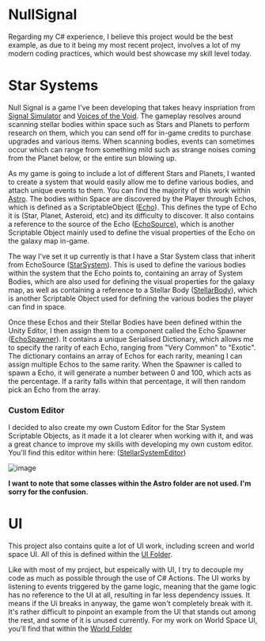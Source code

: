 # NullSignal
Regarding my C# experience, I believe this project would be the best example, as due to it being my most recent project, involves a lot of my modern coding practices, which would best showcase my skill level today.

# Star Systems
Null Signal is a game I've been developing that takes heavy inspriation from [Signal Simulator](https://store.steampowered.com/app/839310/Signal_Simulator/) and [Voices of the Void](https://mrdrnose.itch.io/votv). The gameplay resolves around scanning stellar bodies within space such as Stars and Planets to perform research on them, which you can send off for in-game credits to purchase upgrades and various items. When scanning bodies, events can sometimes occur which can range from something mild such as strange noises coming from the Planet below, or the entire sun blowing up.

As my game is going to include a lot of different Stars and Planets, I wanted to create a system that would easily allow me to define various bodies, and attach unique events to them. You can find the majority of this work within [Astro](Assets/Scripts/Astro). The bodies within Space are discovered by the Player through Echos, which is defined as a ScriptableObject ([Echo](Assets/Scripts/Astro/Echo.cs)). This defines the type of Echo it is (Star, Planet, Asteroid, etc) and its difficulty to discover. It also contains a reference to the source of the Echo ([EchoSource](Assets/Scripts/Astro/EchoSource.cs)), which is another Scriptable Object mainly used to define the visual properties of the Echo on the galaxy map in-game. 

The way I've set it up currently is that I have a Star System class that inherit from EchoSource ([StarSystem](Assets/Scripts/Astro/StarSystem.cs)). This is used to define the various bodies within the system that the Echo points to, containing an array of System Bodies, which are also used for defining the visual properties for the galaxy map, as well as containing a reference to a Stellar Body ([StellarBody](Assets/Scripts/Astro/Bodies/StellarBody.cs)), which is another Scriptable Object used for defining the various bodies the player can find in space. 

Once these Echos and their Stellar Bodies have been defined within the Unity Editor, I then assign them to a component called the Echo Spawner ([EchoSpawner](Assets/Scripts/GameObjects/Objects/Space/EchoSpawner.cs)). It contains a unique Serialised Dictionary, which allows me to specify the rarity of each Echo, ranging from "Very Common" to "Exotic". The dictionary contains an array of Echos for each rarity, meaning I can assign multiple Echos to the same rarity. When the Spawner is called to spawn a Echo, it will generate a number between 0 and 100, which acts as the percentage. If a rarity falls within that percentage, it will then random pick an Echo from the array. 

### Custom Editor
I decided to also create my own Custom Editor for the Star System Scriptable Objects, as it made it a lot clearer when working with it, and was a great chance to improve my skills with developing my own custom editor. You'll find this editor within here: ([StellarSystemEditor](Assets/Scripts/Core/Editor/StellarSystemEditor.cs))

![image](https://github.com/user-attachments/assets/1bd0c422-d39b-4e6a-a20b-402c96ba57d0)


**I want to note that some classes within the Astro folder are not used. I'm sorry for the confusion.**

# UI
This project also contains quite a lot of UI work, including screen and world space UI. All of this is defined within the [UI Folder](Assets/Scripts/UI).

Like with most of my project, but espeically with UI, I try to decouple my code as much as possible through the use of C# Actions. The UI works by listening to events triggered by the game logic, meaning that the game logic has no reference to the UI at all, resulting in far less dependency issues. It means if the Ui breaks in anyway, the game won't completely break with it. It's rather difficult to pinpoint an example from the UI that stands out among the rest, and some of it is unused currently. For my work on World Space UI, you'll find that within the [World Folder](Assets/Scripts/UI/World)



